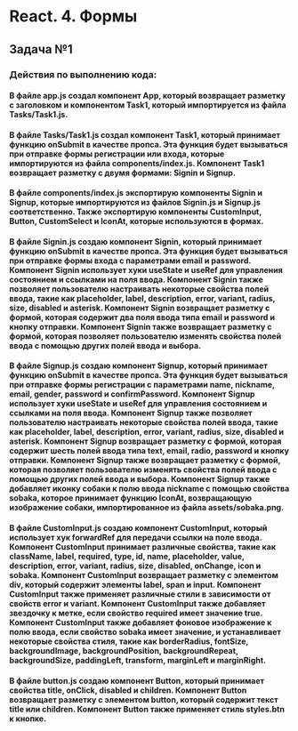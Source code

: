 # React. 4. Формы



## Задача №1
### Действия по выполнению кода:

#### В файле app.js создал компонент App, который возвращает разметку с заголовком и компонентом Task1, который импортируется из файла Tasks/Task1.js.

#### В файле Tasks/Task1.js создал компонент Task1, который принимает функцию onSubmit в качестве пропса. Эта функция будет вызываться при отправке формы регистрации или входа, которые импортируются из файла components/index.js. Компонент Task1 возвращает разметку с двумя формами: Signin и Signup.

#### В файле components/index.js экспортирую компоненты Signin и Signup, которые импортируются из файлов Signin.js и Signup.js соответственно. Также экспортирую компоненты CustomInput, Button, CustomSelect и IconAt, которые используются в формах.

#### В файле Signin.js создаю компонент Signin, который принимает функцию onSubmit в качестве пропса. Эта функция будет вызываться при отправке формы входа с параметрами email и password. Компонент Signin использует хуки useState и useRef для управления состоянием и ссылками на поля ввода. Компонент Signin также позволяет пользователю настраивать некоторые свойства полей ввода, такие как placeholder, label, description, error, variant, radius, size, disabled и asterisk. Компонент Signin возвращает разметку с формой, которая содержит два поля ввода типа email и password и кнопку отправки. Компонент Signin также возвращает разметку с формой, которая позволяет пользователю изменять свойства полей ввода с помощью других полей ввода и выбора.

#### В файле Signup.js создаю компонент Signup, который принимает функцию onSubmit в качестве пропса. Эта функция будет вызываться при отправке формы регистрации с параметрами name, nickname, email, gender, password и confirmPassword. Компонент Signup использует хуки useState и useRef для управления состоянием и ссылками на поля ввода. Компонент Signup также позволяет пользователю настраивать некоторые свойства полей ввода, такие как placeholder, label, description, error, variant, radius, size, disabled и asterisk. Компонент Signup возвращает разметку с формой, которая содержит шесть полей ввода типа text, email, radio, password и кнопку отправки. Компонент Signup также возвращает разметку с формой, которая позволяет пользователю изменять свойства полей ввода с помощью других полей ввода и выбора. Компонент Signup также добавляет иконку собаки к полю ввода nickname с помощью свойства sobaka, которое принимает функцию IconAt, возвращающую изображение собаки, импортированное из файла assets/sobaka.png.

#### В файле CustomInput.js создаю компонент CustomInput, который использует хук forwardRef для передачи ссылки на поле ввода. Компонент CustomInput принимает различные свойства, такие как className, label, required, type, id, name, placeholder, value, description, error, variant, radius, size, disabled, onChange, icon и sobaka. Компонент CustomInput возвращает разметку с элементом div, который содержит элементы label, span и input. Компонент CustomInput также применяет различные стили в зависимости от свойств error и variant. Компонент CustomInput также добавляет звездочку к метке, если свойство required имеет значение true. Компонент CustomInput также добавляет фоновое изображение к полю ввода, если свойство sobaka имеет значение, и устанавливает некоторые свойства стиля, такие как borderRadius, fontSize, backgroundImage, backgroundPosition, backgroundRepeat, backgroundSize, paddingLeft, transform, marginLeft и marginRight.

#### В файле button.js создаю компонент Button, который принимает свойства title, onClick, disabled и children. Компонент Button возвращает разметку с элементом button, который содержит текст title или children. Компонент Button также применяет стиль styles.btn к кнопке.
